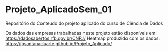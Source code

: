 # Projeto_AplicadoSem_01
Repositório do Conteúdo do projeto aplicado do curso de Ciência de Dados

Os dados das empresas trabalhadas neste projeto estão disponíveis em:
https://dadosabertos.rfb.gov.br/CNPJ/
Heatmap produzido com os dados:
https://jbsantanaduarte.github.io/Projeto_Aplicado/


